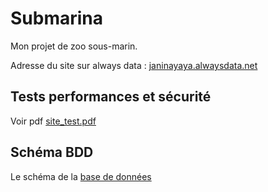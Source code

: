 # Submarina
Mon projet de zoo sous-marin.


Adresse du site sur always data :
[janinayaya.alwaysdata.net](http://janinayaya.alwaysdata.net)

## Tests performances et sécurité

Voir pdf [site_test.pdf](site_tests.pdf)

## Schéma BDD

Le schéma de la [base de données](schema_bdd.png)
